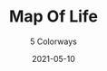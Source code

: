 ---
image_primary: "img/product_main_180_map-of-life-main.jpg"
image_secondary: "img/colorway_180_mapoflife-4100-01-marcona.jpg"
description: "A%20%u201Clofted%u201D%20pile%20yarn%2C%20densely%20woven%20for%20an%20all-out%20maximum%20effect.%A0%20Supported%20by%20a%20strong%20technical%20weaving%20process%2C%20MAP%20OF%20LIFE%20is%20a%20true%20velvet%20%28not%20a%20composite%20chenille%29%20woven%20on%20consequential%20looms%20for%20maximum%20performance.%A0%20As%20a%20counterpoint%20to%20its%20luxurious%20suppleness%2C%20MAP%20OF%20LIFE%20exceeds%2050%2C000%20double%20rubs%20for%20wear.%A0%20Sumptuous.%A0"
tags: 
  - "Textiles"
designer: "Joseph Noble"
href: "https://www.josephnoble.com/collections/map-of-life/"
title: "Map Of Life"
subtitle: "5 Colorways"
category: "Textiles"
manufacturer: "Joseph Noble"
slug: "/manufacturers/joseph-noble/textiles/joseph-noble-map-of-life"
date: "2021-05-10"
---